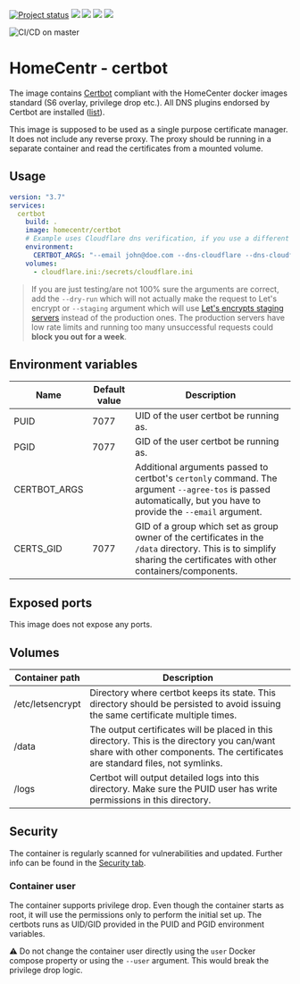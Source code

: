 [![Project status](https://badgen.net/badge/project%20status/stable%20%26%20actively%20maintaned?color=green)](https://github.com/homecentr/docker-certbot/graphs/commit-activity) [![](https://badgen.net/github/label-issues/homecentr/docker-certbot/bug?label=open%20bugs&color=green)](https://github.com/homecentr/docker-certbot/labels/bug) [![](https://badgen.net/github/release/homecentr/docker-certbot)](https://hub.docker.com/repository/docker/homecentr/certbot)
[![](https://badgen.net/docker/pulls/homecentr/certbot)](https://hub.docker.com/repository/docker/homecentr/certbot) 
[![](https://badgen.net/docker/size/homecentr/certbot)](https://hub.docker.com/repository/docker/homecentr/certbot)

![CI/CD on master](https://github.com/homecentr/docker-certbot/workflows/CI/CD%20on%20master/badge.svg)


# HomeCentr - certbot

The image contains [Certbot](https://certbot.eff.org/) compliant with the HomeCenter docker images standard (S6 overlay, privilege drop etc.). All DNS plugins endorsed by Certbot are installed ([list](https://certbot.eff.org/docs/using.html#dns-plugins)).

This image is supposed to be used as a single purpose certificate manager. It does not include any reverse proxy. The proxy should be running in a separate container and read the certificates from a mounted volume.

## Usage

```yml
version: "3.7"
services:
  certbot
    build: .
    image: homecentr/certbot
    # Example uses Cloudflare dns verification, if you use a different provider, you need to adjust the arguments
    environment:
      CERTBOT_ARGS: "--email john@doe.com --dns-cloudflare --dns-cloudflare-credentials /secrets/cloudflare.ini"
    volumes:
      - cloudflare.ini:/secrets/cloudflare.ini
```

> If you are just testing/are not 100% sure the arguments are correct, add the `--dry-run` which will not actually make the request to Let's encrypt or `--staging` argument which will use [Let's encrypts staging servers](https://letsencrypt.org/docs/staging-environment/) instead of the production ones. The production servers have low rate limits and running too many unsuccessful requests could **block you out for a week**.

## Environment variables

| Name | Default value | Description |
|------|---------------|-------------|
| PUID | 7077 | UID of the user certbot be running as. |
| PGID | 7077 | GID of the user certbot be running as. |
| CERTBOT_ARGS | | Additional arguments passed to certbot's `certonly` command. The argument `--agree-tos` is passed automatically, but you have to provide the `--email` argument. |
| CERTS_GID | 7077 | GID of a group which set as group owner of the certificates in the `/data` directory. This is to simplify sharing the certificates with other containers/components. |

## Exposed ports

This image does not expose any ports.

## Volumes

| Container path | Description |
|------------|---------------|
| /etc/letsencrypt | Directory where certbot keeps its state. This directory should be persisted to avoid issuing the same certificate multiple times. |
| /data | The output certificates will be placed in this directory. This is the directory you can/want share with other components. The certificates are standard files, not symlinks. |
| /logs | Certbot will output detailed logs into this directory. Make sure the PUID user has write permissions in this directory. |

## Security
The container is regularly scanned for vulnerabilities and updated. Further info can be found in the [Security tab](https://github.com/homecentr/docker-certbot).

### Container user
The container supports privilege drop. Even though the container starts as root, it will use the permissions only to perform the initial set up. The certbots runs as UID/GID provided in the PUID and PGID environment variables.

:warning: Do not change the container user directly using the `user` Docker compose property or using the `--user` argument. This would break the privilege drop logic.